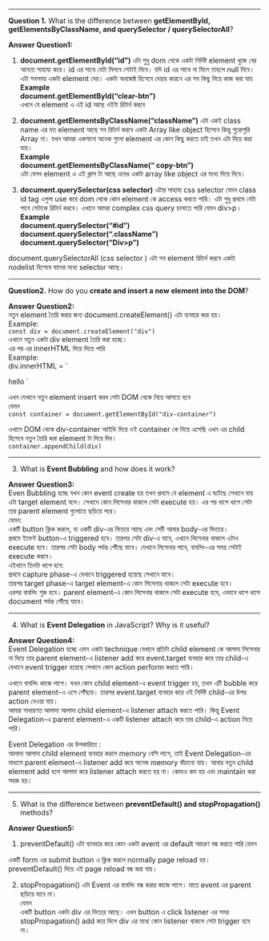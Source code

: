 
---

**Question 1.** What is the difference between **getElementById, getElementsByClassName, and querySelector / querySelectorAll**?

**Answer Question1:**

1. **document.getElementById(“id”)** এটা শুধু dom থেকে একটা নির্দিষ্ট element খুজে বের আনতে সাহায্য করে। id এর সাথে যেটা মিলবে সেটাই দিবে। যদি id এর সাথে না মিলে তাহলে null দিবে। এটা সবসময় একটা element দেয়। একটা অবজেক্ট হিসেবে দেয়ার কারনে এর সব কিছু নিয়ে কাজ করা যায়  
   **Example**  
   **document.getElementById(“clear-btn”)**  
   এখনে যে element এ এই id আছে ওইটা রিটার্ন করবে  

2. **document.getElementsByClassName(“className”)** এটা একই class name এর যত element আছে সব রিটার্ন করবে একটা Array like object হিসেবে কিন্তু পুরোপুরি Array না। যখন আমরা একসাথে অনেক গুলো element এর কোন কিছু করতে চাই তখন এটা দিয়ে করা যায়।  
   **Example**  
   **document.getElementsByClassName(“ copy-btn”)**  
   এটা যেসব element এ এই ক্লাস টা আছে ওদের একটা array like object এর মধ্যে দিয়ে দিবে।  

3. **document.querySelector(css selector)** এটার সাহায্য css selector যেমন class id tag এগুলা use করে dom থেকে কোন element কে access করতে পারি। এটা শুধু প্রথমে যেটা পাবে সেটাকে রিটার্ন করবে। এখানে আমরা complex css query চালাতে পারি যেমন div>p।  
   **Example**  
   **document.querySelector(“#id”)**  
   **document.querySelector(“.className”)**  
   **document.querySelector(“Div>p”)**  

document.querySelectorAll (css selector ) এটা সব element রিটার্ন করবে একটা nodelist হিসেবে যাদের মধ্যে selector আছে।  

---

**Question2.** How do you **create and insert a new element into the DOM**?  

**Answer Question2:**  
নতুন element তৈরি করার জন্য document.createElement() এটা ব্যবহার করা হয়।  
Example:  
`const div = document.createElement("div")`  
এখানে নতুন একটা div element তৈরি করা হচ্ছে।  
এর পর এর innerHTML দিয়ে দিতে পারি  
Example:  
div.innerHTML = `

<h> hello </h1>
`

এখন যেখানে নতুন element insert করব সেটা DOM থেকে নিয়ে আসতে হবে  
যেমন  
`const container = document.getElementById("div-container")`  

এখানে DOM থেকে div-container আইডি দিয়ে ওই container কে নিয়ে এসেছি এখন এর child হিসেবে নতুন তৈরি করা element টা দিয়ে দিব।  
`container.appendChild(div)`  

---

3. What is **Event Bubbling** and how does it work?  

**Answer Question3:**  
Even Bubbling হচ্ছে যখন কোন event create হয় তখন প্রথমে যে element এ ঘটেছে সেখানে যায় এটা target element বলে। সেখানে কোন লিসেনার থাকলে সেটা execute হয়। এর পর ধাপে ধাপে সেটা তার parent element গুলোতে ছড়িয়ে পরে।  
যেমন:  
একটি button ক্লিক করলে, যা একটি div-এর ভিতরে আছে এবং সেটি আবার body-এর ভিতরে।  
প্রথমে ইভেন্ট button-এ triggered হবে। তারপর সেটা div-এ যাবে, এখানে লিসেনার থাকলে এটাও execute হবে। তারপর সেটা body পর্যন্ত পৌঁছে যাবে। যেখানে লিসেনার পাবে, বাবলিং-এর সময় সেটাই execute করবে।  
এইখানে তিনটা ধাপে হবে:  
প্রথমে capture phase-এ যেখানে triggered হয়েছে সেখানে যাবে।  
তারপর target phase-এ target element-এ কোন লিসেনার থাকলে সেটা execute হবে।  
এরপর বাবলিং শুরু হবে। parent element-এ কোন লিসেনার থাকলে সেটা execute হবে, এভাবে ধাপে ধাপে document পর্যন্ত পৌঁছে যাবে।  

---

4. What is **Event Delegation** in JavaScript? Why is it useful?  

**Answer Question4:**  
Event Delegation হচ্ছে এমন একটা technique যেখানে প্রতিটা child element কে আলাদা লিসেনার না দিয়ে তার parent element-এ listener add করে event.target ব্যবহার করে তার child-এ যেখানে event trigger হয়েছে সেখানে কোন action perform করতে পারি।  

এখানে বাবলিং কাজে লাগে। যখন কোন child element-এ event trigger হয়, তখন এটি bubble করে parent element-এ এসে পৌঁছায়। তারপর event.target ব্যবহার করে ওই নির্দিষ্ট child-এর উপর action নেওয়া যায়।  
আমরা সাধারণত আলাদা আলাদা child element-এ listener attach করতে পারি। কিন্তু Event Delegation-এ parent element-এ একটি listener attach করে তার child-এ action নিতে পারি।  

Event Delegation এর উপকারিতা :  
আলাদা আলাদা child element ব্যবহার করলে memory বেশি লাগে, তাই Event Delegation-এর মাধ্যমে parent element-এ listener add করে অনেক memory বাঁচানো যায়। আবার নতুন child element add হলে আলাদা করে listener attach করতে হয় না। কোডও কম হয় এবং maintain করা সহজ হয়।  

---

5. What is the difference between **preventDefault() and stopPropagation()** methods?  

**Answer Question5:**  
1) preventDefault() এটা ব্যাবহার করে কোন একটা event এর default আচরণ বন্ধ করতে পারি যেমন  

একটি form এর submit button এ ক্লিক করলে normally page reload হয়। preventDefault() দিয়ে এই page reload বন্ধ করা যায়।  

2) stopPropagation() এটা Event এর বাবলিং বন্ধ করার কাজে লাগে। যাতে event এর parent ছড়িয়ে যাবে না।  
যেমন  
একটি button একটা div এর ভিতরে আছে। এখন button এ click listener এর সময় stopPropagation() add করে দিলে div এর মধ্যে কোন listener থাকলে সেটা trigger হবে না।  
